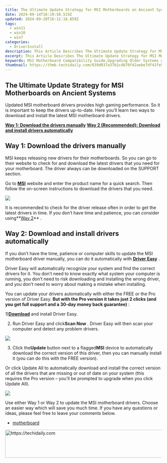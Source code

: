 ```yaml
---
title: The Ultimate Update Strategy for MSI Motherboards on Ancient Systems
date: 2024-09-14T16:19:58.519Z
updated: 2024-09-20T16:12:18.859Z
tags:
  - win11
  - win10
  - win7
categories:
  - DriverInstall
description: This Article Describes The Ultimate Update Strategy for MSI Motherboards on Ancient Systems
excerpt: This Article Describes The Ultimate Update Strategy for MSI Motherboards on Ancient Systems
keywords: MSI Motherboard Compatibility Guide,Upgrading Older Systems with Latest MSI Motherboards,Optimal Strategies for MSI Integration in Legacy PCs,Enhancing Performance of Vintage Machines with New MSI Boards,MSI Motherboard Installation on Historical Computer Platforms,The Best MSI Modules for Reviving Old Technology Systems,Comprehensive Guide to MSI Upgrades in Outdated Hardware
thumbnail: https://thmb.techidaily.com/639d037a37b2c4b70f42aebe7df41fe55ddc0ed820ba5f25e49c1dbd778b36d5.jpg
---
```


## The Ultimate Update Strategy for MSI Motherboards on Ancient Systems

 Updated MSI motherboard drivers provides high gaming performance. So it is important to keep the drivers up-to-date. Here you’ll learn two ways to download and install the latest MSI motherboard drivers.

**[Way 1: Download the drivers manually](#way1)**
**[Way 2 (Recommended): Download and install drivers automatically](#way2)**

## Way 1: Download the drivers manually

 MSI keeps releasing new drivers for their motherboards. So you can go to their website to check for and download the latest drivers that you need for your motherboard. The driver always can be downloaded on the SUPPORT section.

 Go to [**MSI**](https://us.msi.com/support/) website and enter the product name for a quick search. Then follow the on-screen instructions to download the drivers that you need.

![](https://images.drivereasy.com/wp-content/uploads/2017/05/img_59265d4b05f3d.jpg)

 It is recommended to check for the driver release often in order to get the latest drivers in time. If you don’t have time and patience, you can consider using**[Way 2](#way2)** .

## Way 2: Download and install drivers automatically

 If you don’t have the time, patience or computer skills to update the MSI motherboard driver manually, you can do it automatically with **[Driver Easy](https://tools.techidaily.com/drivereasy/download/)**  .

 Driver Easy will automatically recognize your system and find the correct drivers for it. You don’t need to know exactly what system your computer is running, you don’t need to risk downloading and installing the wrong driver, and you don’t need to worry about making a mistake when installing.

 You can update your drivers automatically with either the FREE or the Pro version of Driver Easy. **But with the Pro version it takes just 2 clicks (and you get full support and a 30-day money back guarantee)** :

 1)[**Download**](https://tools.techidaily.com/drivereasy/download/) and install Driver Easy.

 2) Run Driver Easy and click**Scan Now** . Driver Easy will then scan your computer and detect any problem drivers.

![](https://images.drivereasy.com/wp-content/uploads/2017/05/img_592677832d340.png)

 3) Click the**Update** button next to a flagged**MSI** device to automatically download the correct version of this driver, then you can manually install it (you can do this with the FREE version).

 Or click Update All to automatically download and install the correct version of all the drivers that are missing or out of date on your system (this requires the Pro version – you’ll be prompted to upgrade when you click Update All).

![](https://images.drivereasy.com/wp-content/uploads/2017/05/img_5926793a79791.jpg)

 Use either Way 1 or Way 2 to update the MSI motherboard drivers. Choose an easier way which will save you much time. If you have any questions or ideas, please feel free to leave your comments below.

* [motherboard](https://store.drivereasy.com/order/cart.php?PRODS=4731822&QTY=1&AFFILIATE=108875)

<ins class="adsbygoogle"
     style="display:block"
     data-ad-format="autorelaxed"
     data-ad-client="ca-pub-7571918770474297"
     data-ad-slot="1223367746"></ins>

<ins class="adsbygoogle"
     style="display:block"
     data-ad-client="ca-pub-7571918770474297"
     data-ad-slot="8358498916"
     data-ad-format="auto"
     data-full-width-responsive="true"></ins>



<!-- affiliate ads begin -->
<a href="https://appsumo.8odi.net/c/5597632/2044583/7443" target="_top" id="2044583">
  <img src="//a.impactradius-go.com/display-ad/7443-2044583" border="0" alt="https://techidaily.com" width="728" height="90"/>
</a>
<img height="0" width="0" src="https://appsumo.8odi.net/i/5597632/2044583/7443" style="position:absolute;visibility:hidden;" border="0" />
<!-- affiliate ads end -->

